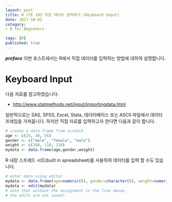 ```yaml
---
layout: post  
title: R 기초 103 직접 데이터 입력하기 (Keyboard Input)  
date: 2017-10-01  
category:
- R for Beginners  

tags: [R]  
published: true  
---
```


***preface*** 이번 포스트에서는 R에서 직접 데이터를 입력하는 방법에 대하여 설명합니다.

# Keyboard Input

다음 자료를 참고하였습니다:  
- http://www.statmethods.net/input/importingdata.html

일반적으로는 SAS, SPSS, Excel, Stata, 데이터베이스 또는 ASCII 파일에서 데이터 프레임을 가져옵니다. 하지만 직접 자료를 입력하고자 한다면 다음과 같이 합니다.

```r
# create a data frame from scratch
age <- c(25, 30, 56)
gender <- c("male", "female", "male")
weight <- c(160, 110, 220)
mydata <- data.frame(age,gender,weight)
```

R 내장 스프레드 시트(built in spreadsheet)를 사용하여 데이터를 입력 할 수도 있습니다.

```r
# enter data using editor
mydata <- data.frame(age=numeric(0), gender=character(0), weight=numeric(0))
mydata <- edit(mydata)
# note that without the assignment in the line above,
# the edits are not saved!
```
